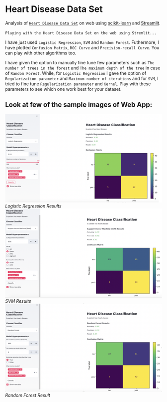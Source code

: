 # Heart Disease Data Set
Analysis of [`Heart Disease Data Set`](https://www.kaggle.com/ronitf/heart-disease-uci) on web using [scikit-learn](https://scikit-learn.org/stable/) and [Streamlit](https://www.streamlit.io).

`Playing with the Heart Disease Data Set on the web using Stremlit...`

I have just used `Logistic Regression`, `SVM` and `Random Forest`. Futhermore, I have plotted `Confusion Matrix`, `ROC Curve` and `Precision-recall Curve`. You can play with other algorithms too.

I have given the option to manually fine tune few parameters such as `The number of trees in the forest` and `The maximum depth of the tree` in case of `Random Forest`. While, for `Logistic Regression` I gave the option of `Regularization parameter` and `Maximum number of iterations` and for `SVM`, I tried to fine tune `Regularization parameter` and `Kernel`. Play with these parameters to see which one work best for your dataset.

## Look at few of the sample images of Web App:

![Logistic Regression Results](images/image_1.png)
*Logistic Regression Results*
![SVM Results](images/image_2.png)
*SVM Results*
![Random Forest Result](images/image_3.png)
*Random Forest Result*
